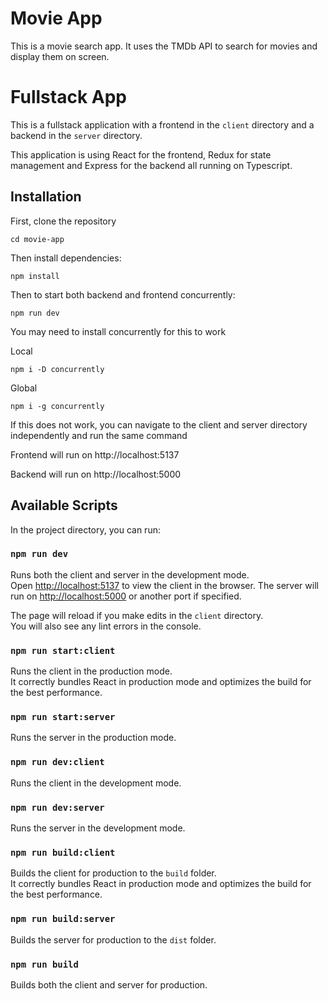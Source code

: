 # Movie App

This is a movie search app. It uses the TMDb API to search for movies and display them on screen.

# Fullstack App

This is a fullstack application with a frontend in the `client` directory and a backend in the `server` directory.

This application is using React for the frontend, Redux for state management and Express for the backend all running on Typescript.

## Installation

First, clone the repository

```cd movie-app```

Then install dependencies:

```npm install```

Then to start both backend and frontend concurrently:

```npm run dev```

You may need to install concurrently for this to work

Local

```npm i -D concurrently```

Global

```npm i -g concurrently```

If this does not work, you can navigate to the client and server directory independently and run the same command

Frontend will run on http://localhost:5137

Backend will run on http://localhost:5000

## Available Scripts

In the project directory, you can run:

### `npm run dev`

Runs both the client and server in the development mode.\
Open [http://localhost:5137](http://localhost:5137) to view the client in the browser. The server will run on [http://localhost:5000](http://localhost:5000) or another port if specified.

The page will reload if you make edits in the `client` directory.\
You will also see any lint errors in the console.

### `npm run start:client`

Runs the client in the production mode.\
It correctly bundles React in production mode and optimizes the build for the best performance.

### `npm run start:server`

Runs the server in the production mode.

### `npm run dev:client`

Runs the client in the development mode.

### `npm run dev:server`

Runs the server in the development mode.

### `npm run build:client`

Builds the client for production to the `build` folder.\
It correctly bundles React in production mode and optimizes the build for the best performance.

### `npm run build:server`

Builds the server for production to the `dist` folder.

### `npm run build`

Builds both the client and server for production.
